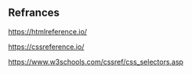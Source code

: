 ## Refrances

https://htmlreference.io/

https://cssreference.io/

https://www.w3schools.com/cssref/css_selectors.asp
